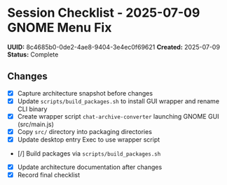 # Session Checklist - 2025-07-09 GNOME Menu Fix

**UUID:** 8c4685b0-0de2-4ae8-9404-3e4ec0f69621
**Created:** 2025-07-09
**Status:** Complete

## Changes
- [x] Capture architecture snapshot before changes
- [x] Update `scripts/build_packages.sh` to install GUI wrapper and rename CLI binary
- [x] Create wrapper script `chat-archive-converter` launching GNOME GUI (src/main.js)
- [x] Copy `src/` directory into packaging directories
- [x] Update desktop entry Exec to use wrapper script
- [/] Build packages via `scripts/build_packages.sh`
- [x] Update architecture documentation after changes
- [x] Record final checklist

